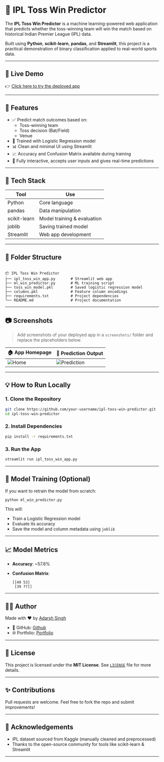 # 🏏 IPL Toss Win Predictor

The **IPL Toss Win Predictor** is a machine learning-powered web application that predicts whether the toss-winning team will win the match based on historical Indian Premier League (IPL) data.

Built using **Python**, **scikit-learn**, **pandas**, and **Streamlit**, this project is a practical demonstration of binary classification applied to real-world sports data.

---

## 🔴 Live Demo

👉 [Click here to try the deployed app](https://adarsh-1262-ipl-toss-win-predictor-ipl-toss-win-app-wgskck.streamlit.app/)

---

## 📌 Features

- ✅ Predict match outcomes based on:
  - Toss-winning team
  - Toss decision (Bat/Field)
  - Venue
- 🧠 Trained with Logistic Regression model
- 📊 Clean and minimal UI using Streamlit
- 📈 Accuracy and Confusion Matrix available during training
- 🔁 Fully interactive, accepts user inputs and gives real-time predictions

---

## 🧰 Tech Stack

| Tool         | Use                            |
|--------------|---------------------------------|
| Python       | Core language                   |
| pandas       | Data manipulation               |
| scikit-learn | Model training & evaluation     |
| joblib       | Saving trained model            |
| Streamlit    | Web app development             |

---

## 📁 Folder Structure

```

📦 IPL Toss Win Predictor
├── ipl_toss_win_app.py       # Streamlit web app
├── ml_win_predictor.py       # ML training script
├── toss_win_model.pkl        # Saved logistic regression model
├── columns.pkl               # Feature column encodings
├── requirements.txt          # Project dependencies
└── README.md                 # Project documentation

````

---

## 📷 Screenshots

> Add screenshots of your deployed app in a `screenshots/` folder and replace the placeholders below.

| 🏠 App Homepage | 🧠 Prediction Output |
|----------------|---------------------|
| ![Home](screenshots/home.png) | ![Prediction](screenshots/result.png) |

---

## 💡 How to Run Locally

### 1. Clone the Repository

```bash
git clone https://github.com/your-username/ipl-toss-win-predictor.git
cd ipl-toss-win-predictor
````

### 2. Install Dependencies

```bash
pip install -r requirements.txt
```

### 3. Run the App

```bash
streamlit run ipl_toss_win_app.py
```

---

## 🧪 Model Training (Optional)

If you want to retrain the model from scratch:

```bash
python ml_win_predictor.py
```

This will:

* Train a Logistic Regression model
* Evaluate its accuracy
* Save the model and column metadata using `joblib`

---

## 📈 Model Metrics

* **Accuracy**: \~57.8%
* **Confusion Matrix**:

  ```
  [[49 53]
   [39 77]]
  ```

---

## 👨‍💻 Author

Made with ❤️ by [Adarsh Singh](https://www.linkedin.com/in/adarsh-singgh)

* 📌 GitHub: [Github](https://github.com/adarsh-1262)
* 🌐 Portfolio: [Portfolio](https://adarshsingh07.netlify.app/)

---

## 📜 License

This project is licensed under the **MIT License**.
See [`LICENSE`](LICENSE) file for more details.

---

## ✨ Contributions

Pull requests are welcome. Feel free to fork the repo and submit improvements!

---

## 🙌 Acknowledgements

* IPL dataset sourced from Kaggle (manually cleaned and preprocessed)
* Thanks to the open-source community for tools like scikit-learn & Streamlit
---

